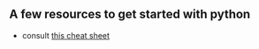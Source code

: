 A few resources to get started with python
---------------

- consult [this cheat sheet](http://www.cogsci.rpi.edu/~destem/igd/python_cheat_sheet.pdf)
